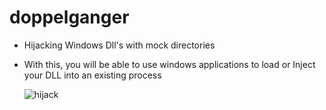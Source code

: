 # doppelganger
- Hijacking Windows Dll's with mock directories

- With this, you will be able to use windows applications to load or Inject your DLL into an existing process

  ![hijack](https://user-images.githubusercontent.com/90875279/133703997-d84c32d9-ca42-42a2-91d5-07b703566b4e.PNG)
